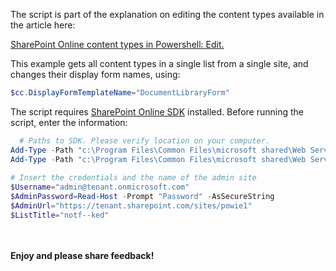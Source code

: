The script is part of the explanation on editing the content types available in the article here:

[SharePoint Online content types in Powershell: Edit.](https://social.technet.microsoft.com/wiki/contents/articles/31444.sharepoint-online-content-types-in-powershell-edit.aspx)

This example gets all content types in a single list from a single site, and changes their display form names, using:

```PowerShell
$cc.DisplayFormTemplateName="DocumentLibraryForm"
``` 
The script requires [SharePoint Online SDK](https://www.microsoft.com/en-us/download/details.aspx?id=42038) installed. Before running the script, enter the information:

```PowerShell
  # Paths to SDK. Please verify location on your computer. 
Add-Type -Path "c:\Program Files\Common Files\microsoft shared\Web Server Extensions\15\ISAPI\Microsoft.SharePoint.Client.dll"  
Add-Type -Path "c:\Program Files\Common Files\microsoft shared\Web Server Extensions\15\ISAPI\Microsoft.SharePoint.Client.Runtime.dll"  
 
# Insert the credentials and the name of the admin site 
$Username="admin@tenant.onmicrosoft.com" 
$AdminPassword=Read-Host -Prompt "Password" -AsSecureString 
$AdminUrl="https://tenant.sharepoint.com/sites/powie1" 
$ListTitle="notf--ked"
``` 
 
<br/><br/>
<b>Enjoy and please share feedback!</b>
